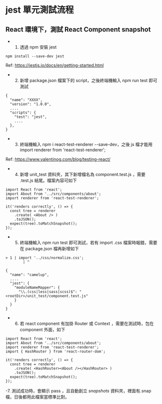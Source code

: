 # jest 單元測試流程

## React 環境下，測試 React Component snapshot


- 1. 透過 npm 安裝 jest
```
npm install --save-dev jest
```
Ref: https://jestjs.io/docs/en/getting-started.html
- 2. 新增 package.json 檔案下的 script，之後終端機輸入 npm run test 即可測試
```
{
  "name": "XXXX",
  "version": "1.0.0",
  ....
  "scripts": {
    "test": "jest",
    ....
  },
}
```
- 3. 終端機輸入 npm i react-test-renderer --save-dev，之後 js 檔才能用 import renderer from 'react-test-renderer';

Ref: https://www.valentinog.com/blog/testing-react/

- 4. 新增 unit_test 資料夾，其下新增檔名為 component.test.js ，需要 .test.js 結尾。檔案內容可如下
```
import React from 'react';
import About from '../src/components/about';
import renderer from 'react-test-renderer';

it('renders correctly', () => {
  const tree = renderer
    .create( <About /> )
    .toJSON();
  expect(tree).toMatchSnapshot();
});
```
- 5. 終端機輸入 npm run test 即可測試，若有 import .css 檔案時報錯，需要在 package.json 檔再新增如下
```
> 1 | import '../css/normalize.css';
        | ^
```

```
{
  "name": "camelup",
  ....
  "jest": {
    "moduleNameMapper": {
      "\\.(css|less|sass|scss)$": "<rootDir>/unit_test/component.test.js"
    }
  }
}
```
- 6. 若 react component 有加掛 Router 或 Context ，需要在測試時，包在 component 外面，如下
```
import React from 'react';
import About from '../src/components/about';
import renderer from 'react-test-renderer';
import { HashRouter } from 'react-router-dom';

it('renders correctly', () => {
  const tree = renderer
    .create( <HashRouter><About /></HashRouter> )
    .toJSON();
  expect(tree).toMatchSnapshot();
});
```
-7. 測試成功時，會顯示 pass ，且自動創立 _snapshots_ 資料夾，裡面有.snap 檔，日後都用此檔案當標準比對。
